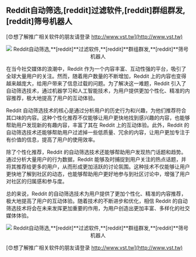 ## **Reddit自动筛选,**[reddit]**过滤软件,**[reddit]**群组群发,**[reddit]**筛号机器人**

[😍想了解推广相关软件的朋友请登录 http://www.vst.tw](http://www.vst.tw)

 <center><img src="https://vst.tw/MP4/tuiguang/png/4.png" alt="Reddit自动筛选,**[reddit]**过滤软件,**[reddit]**群组群发,**[reddit]**筛号机器人"></center>

在当今社交媒体的浪潮中，Reddit 作为一个内容丰富、互动性强的平台，吸引了全球大量用户的关注。然而，随着用户数量的不断增加，Reddit 上的内容也变得越来越庞大，给用户带来了信息过载的问题。为了解决这一难题，Reddit 引入了自动筛选技术，通过机器学习和人工智能技术，为用户提供更加个性化、精准的内容推荐，极大地提高了用户的互动体验。

Reddit 自动筛选技术的核心是通过分析用户的历史行为和兴趣，为他们推荐符合其口味的内容。这种个性化推荐不仅能够让用户更快地找到感兴趣的内容，也能够帮助用户发现新的有趣内容，丰富了其在 Reddit 上的互动体验。此外，Reddit 的自动筛选技术还能够帮助用户过滤掉一些低质量、冗余的内容，让用户更加专注于有价值的信息，提高了用户的使用效率。

除了个性化推荐，Reddit 的自动筛选技术还能够帮助用户发现热门话题和趋势。通过分析大量用户的行为数据，Reddit 能够及时捕捉到用户关注的热点话题，并将其推荐给更多的用户，从而形成更加活跃的讨论氛围。这种技术不仅能够让用户更快地了解到社区的动态，也能够帮助用户更好地参与到社区讨论中，增强了用户对社区的归属感和参与度。

总的来说，Reddit 的自动筛选技术为用户提供了更加个性化、精准的内容推荐，极大地提高了用户的互动体验。随着技术的不断进步和优化，相信 Reddit 的自动筛选技术将会在未来发挥更加重要的作用，为用户创造出更加丰富、多样化的社交媒体体验。

 <center><img src="https://vst.tw/MP4/tuiguang/png/3.png" alt="Reddit自动筛选,**[reddit]**过滤软件,**[reddit]**群组群发,**[reddit]**筛号机器人"></center>

[😍想了解推广相关软件的朋友请登录 http://www.vst.tw](http://www.vst.tw)



